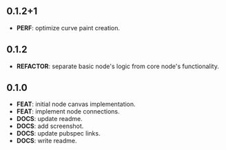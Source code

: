 ## 0.1.2+1

 - **PERF**: optimize curve paint creation.

## 0.1.2

 - **REFACTOR**: separate basic node's logic from core node's functionality.


## 0.1.0

 - **FEAT**: initial node canvas implementation.
 - **FEAT**: implement node connections.
 - **DOCS**: update readme.
 - **DOCS**: add screenshot.
 - **DOCS**: update pubspec links.
 - **DOCS**: write readme.
